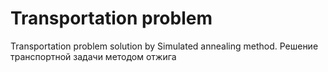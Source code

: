 # Transportation problem
Transportation problem solution by Simulated annealing method.
Решение транспортной задачи методом отжига
